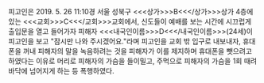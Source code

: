 피고인은 2019. 5. 26 11:10경 서울 성북구 <<<상가>>>B<<</상가>>>상가 4층에 있는 <<<교회>>>C<<</교회>>>교회에서, 신도들이 예배를 보는 시간에 시끄럽게 출입문을 열고 들어가자 피해자 <<<내국인이름>>>D<<</내국인이름>>>(24세)이 피고인을 보고 "잠시만 나와 주시겠어요."라며 피고인을 교회 밖 입구로 내보내자, 휴대폰을 꺼내 피해자의 말을 녹음하려는 것을 피해자가 이를 제지하며 휴대폰을 뺏으려고 하였다는 이유로 머리로 피해자의 가슴을 들이밀고, 주먹으로 피해자의 가슴을 1회 때려 바닥에 넘어지게 하는 등 폭행하였다.
